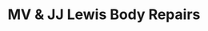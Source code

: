 ---
title: "MV & JJ Lewis Body Repairs"
url: /cwmbran/mv-und-jj-lewis-body-repairs/
shop: Autowerkstatt
---